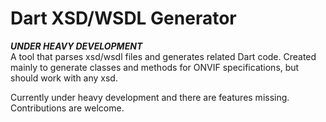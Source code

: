 # Dart XSD/WSDL Generator

***UNDER HEAVY DEVELOPMENT***<br>
A tool that parses xsd/wsdl files and generates related Dart code. Created mainly to generate classes and methods for ONVIF specifications, but should work with any xsd.

Currently under heavy development and there are features missing. Contributions are welcome.